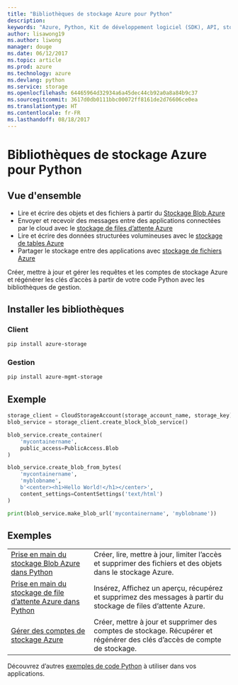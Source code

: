 ```yaml
---
title: "Bibliothèques de stockage Azure pour Python"
description: 
keywords: "Azure, Python, Kit de développement logiciel (SDK), API, stockage"
author: lisawong19
ms.author: liwong
manager: douge
ms.date: 06/12/2017
ms.topic: article
ms.prod: azure
ms.technology: azure
ms.devlang: python
ms.service: storage
ms.openlocfilehash: 64465964d32934a6a45dec44cb92a0a8a84b9c37
ms.sourcegitcommit: 3617d0db0111bbc00072ff8161de2d76606ce0ea
ms.translationtype: HT
ms.contentlocale: fr-FR
ms.lasthandoff: 08/18/2017
---
```

# <a name="azure-storage-libraries-for-python"></a>Bibliothèques de stockage Azure pour Python

## <a name="overview"></a>Vue d'ensemble
- Lire et écrire des objets et des fichiers à partir du [Stockage Blob Azure](https://docs.microsoft.com/en-us/azure/storage/storage-python-how-to-use-blob-storage)
- Envoyer et recevoir des messages entre des applications connectées par le cloud avec le [stockage de files d’attente Azure](https://docs.microsoft.com/azure/storage/storage-python-how-to-use-queue-storage)
- Lire et écrire des données structurées volumineuses avec le [stockage de tables Azure](https://docs.microsoft.com/azure/storage/storage-python-how-to-use-table-storage) 
- Partager le stockage entre des applications avec [stockage de fichiers Azure](https://docs.microsoft.com/azure/storage/storage-python-how-to-use-file-storage)

Créer, mettre à jour et gérer les requêtes et les comptes de stockage Azure et régénérer les clés d’accès à partir de votre code Python avec les bibliothèques de gestion.

## <a name="install-the-libraries"></a>Installer les bibliothèques

### <a name="client"></a>Client

```bash
pip install azure-storage
```

### <a name="management"></a>Gestion

```bash
pip install azure-mgmt-storage
```

## <a name="example"></a>Exemple
```python
storage_client = CloudStorageAccount(storage_account_name, storage_key)
blob_service = storage_client.create_block_blob_service()

blob_service.create_container(
    'mycontainername',
    public_access=PublicAccess.Blob
)

blob_service.create_blob_from_bytes(
    'mycontainername',
    'myblobname',
    b'<center><h1>Hello World!</h1></center>',
    content_settings=ContentSettings('text/html')
)

print(blob_service.make_blob_url('mycontainername', 'myblobname'))
```

## <a name="samples"></a>Exemples

| | |
|--|--|
| [Prise en main du stockage Blob Azure dans Python](https://azure.microsoft.com/resources/samples/storage-blob-python-getting-started/) | Créer, lire, mettre à jour, limiter l’accès et supprimer des fichiers et des objets dans le stockage Azure. |
| [Prise en main du stockage de file d’attente Azure dans Python](https://azure.microsoft.com/resources/samples/storage-queue-python-getting-started/) | Insérez, Affichez un aperçu, récupérez et supprimez des messages à partir du stockage de files d’attente Azure. | 
| [Gérer des comptes de stockage Azure](https://azure.microsoft.com/resources/samples/storage-python-manage) | Créer, mettre à jour et supprimer des comptes de stockage. Récupérer et régénérer des clés d’accès de compte de stockage.

Découvrez d’autres [exemples de code Python](https://azure.microsoft.com/resources/samples/?platform=python) à utiliser dans vos applications.
